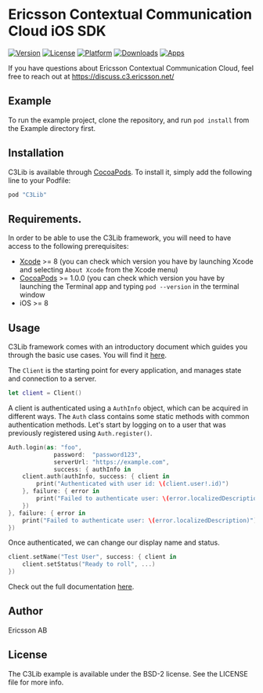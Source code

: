 # Ericsson Contextual Communication Cloud iOS SDK
[![Version](https://img.shields.io/cocoapods/v/C3Lib.svg?style=flat)](https://cocoapods.org/pods/C3Lib)
[![License](https://img.shields.io/cocoapods/l/C3Lib.svg?style=flat)](https://cocoapods.org/pods/C3Lib)
[![Platform](https://img.shields.io/cocoapods/p/C3Lib.svg?style=flat)](https://cocoapods.org/pods/C3Lib)
[![Downloads](https://img.shields.io/cocoapods/dt/C3Lib.svg?style=flat)](https://cocoapods.org/pods/C3Lib)
[![Apps](https://img.shields.io/cocoapods/at/C3Lib.svg?style=flat)](https://cocoapods.org/pods/C3Lib)

If you have questions about Ericsson Contextual Communication Cloud, feel free to reach out at https://discuss.c3.ericsson.net/

## Example

To run the example project, clone the repository, and run `pod install` from the Example directory first.

## Installation

C3Lib is available through [CocoaPods](http://cocoapods.org). To install
it, simply add the following line to your Podfile:

```ruby
pod "C3Lib"                                                                                                                                                      
```

## Requirements.

In order to be able to use the C3Lib framework, you will need to have access to the following prerequisites:
* [Xcode](https://developer.apple.com/xcode/) >= 8 (you can check which version you have by launching Xcode and selecting `About Xcode` from the Xcode menu)
* [CocoaPods](http://cocoapods.org) >= 1.0.0 (you can check which version you have by launching the Terminal app and typing `pod --version` in the terminal window
* iOS >= 8

## Usage

C3Lib framework comes with an introductory document which guides you through the basic use cases. You will find it [here](Documentation/).

The `Client` is the starting point for every application, and manages state and connection to a server.

```swift
let client = Client()
```

A client is authenticated using a `AuthInfo` object, which can be acquired in different ways. The `Auth` class contains some static methods with common authentication methods. Let's start by logging on to a user that was previously registered using `Auth.register()`.

```swift
Auth.login(as: "foo",
             password:  "password123",
             serverUrl: "https://example.com",
             success: { authInfo in
    client.auth(authInfo, success: { client in
        print("Authenticated with user id: \(client.user!.id)")
    }, failure: { error in
        print("Failed to authenticate user: \(error.localizedDescription)")
    })
}, failure: { error in
    print("Failed to authenticate user: \(error.localizedDescription)")
})
```

Once authenticated, we can change our display name and status.

```swift
client.setName("Test User", success: { client in
    client.setStatus("Ready to roll", ...)
})
```
Check out the full documentation [here](Documentation/).

## Author

Ericsson AB

## License

The C3Lib example is available under the BSD-2 license. See the LICENSE file for more info.
